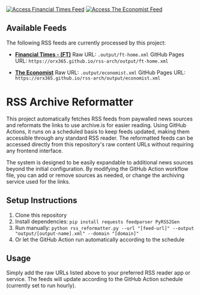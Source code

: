[![Access Financial Times Feed](https://img.shields.io/badge/Financial%20Times-Access%20Feed-blue)](.output/ft-home.xml)
[![Access The Economist Feed](https://img.shields.io/badge/The%20Economist-Access%20Feed-blue)](.output/economist.xml)

## Available Feeds

The following RSS feeds are currently processed by this project:

- **[Financial Times - (FT)](./output/ft-home.xml)**
  Raw URL: `.output/ft-home.xml`
  GitHub Pages URL: `https://orx365.github.io/rss-arch/output/ft-home.xml`

- **[The Economist](.output/economist.xml)**
  Raw URL: `.output/economist.xml`
  GitHub Pages URL: `https://orx365.github.io/rss-arch/output/economist.xml`




# RSS Archive Reformatter

This project automatically fetches RSS feeds from paywalled news sources and reformats the links to use archive.is for easier reading. Using GitHub Actions, it runs on a scheduled basis to keep feeds updated, making them accessible through any standard RSS reader. The reformatted feeds can be accessed directly from this repository's raw content URLs without requiring any frontend interface.

The system is designed to be easily expandable to additional news sources beyond the initial configuration. By modifying the GitHub Action workflow file, you can add or remove sources as needed, or change the archiving service used for the links.

## Setup Instructions

1. Clone this repository
2. Install dependencies: `pip install requests feedparser PyRSS2Gen`
3. Run manually: `python rss_reformatter.py --url "[feed-url]" --output "output/[output-name].xml" --domain "[domain]"`
4. Or let the GitHub Action run automatically according to the schedule

## Usage

Simply add the raw URLs listed above to your preferred RSS reader app or service. The feeds will update according to the GitHub Action schedule (currently set to run hourly).